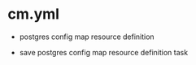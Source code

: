 



# cm.yml


* postgres config map resource definition

* save postgres config map resource definition task